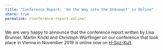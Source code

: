 ```yaml
---
title: "Conference Report: 'On the Way into the Unknown?' is Online"
share: true
permalink: /conference-report-online/
---
```


We are very happy to announce that the conference report written by Lisa Brunner, Martin Krickl 
and Christoph Würflinger on our conference that took place in Vienna in November 2019 is 
online now on [H-Soz-Kult](https://www.hsozkult.de/conferencereport/id/tagungsberichte-8682).


